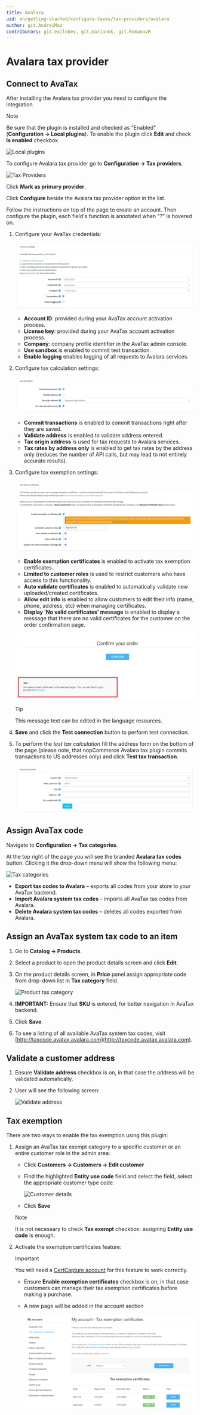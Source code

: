 ```yaml
---
title: Avalara
uid: en/getting-started/configure-taxes/tax-providers/avalara
author: git.AndreiMaz
contributors: git.exileDev, git.mariannk, git.RomanovM
---
```


# Avalara tax provider

## Connect to AvaTax

After installing the Avalara tax provider you need to configure the integration.

> [!NOTE]
> 
> Be sure that the plugin is installed and checked as "Enabled" (**Configuration → Local plugins**). To enable the plugin click **Edit** and check **Is enabled** checkbox.

![Local plugins](_static/avalara/local-plugins.png)

To configure Avalara tax provider go to **Configuration → Tax providers**.

![Tax Providers](_static/avalara/tax-providers.png)

Click **Mark as primary provider**.

Click **Configure** beside the Avalara tax provider option in the list.

Follow the instructions on top of the page to create an account.
Then configure the plugin, each field's function is annotated when "?" is hovered on.

1. Configure your AvaTax credentials:

    ![Configuration Credentials](_static/avalara/avalara-configuration-common.png)

    * **Account ID**: provided during your AvaTax account activation process.
    * **License key**: provided during your AvaTax account activation process.
    * **Company**: company profile identifier in the AvaTax admin console.
    * **Use sandbox** is enabled to commit test transaction.
    * **Enable logging** enables logging of all requests to Avalara services.

2. Configure tax calculation settings:
    
    ![Configuration Tax](_static/avalara/avalara-configuration-tax-calculation.png)

    * **Commit transactions** is enabled to commit transactions right after they are saved.
    * **Validate address** is enabled to validate address entered.
    * **Tax origin address** is used for tax requests to Avalara services.
    * **Tax rates by address only** is enabled to get tax rates by the address only (reduces the number of API calls, but may lead to not entirely accurate results).
    
3. Configure tax exemption settings:
    
    ![Configuration Exemption](_static/avalara/avalara-configuration-exemption.png)
    
    * **Enable exemption certificates** is enabled to activate tax exemption certificates.
    * **Limited to customer roles** is used to restrict customers who have access to this functionality.
    * **Auto validate certificates** is enabled to automatically validate new uploaded/created certificates.
    * **Allow edit info** is enabled to allow customers to edit their info (name, phone, address, etc) when managing certificates.
    * **Display 'No valid certificates' message** is enabled to display a message that there are no valid certificates for the customer on the order confirmation page.
    
    ![Configuration Exemption None](_static/avalara/avalara-configuration-exemption-none.png)

    > [!TIP]
    > 
    > This message text can be edited in the language resources.

4. **Save** and click the **Test connection** button to perform test connection.
5. To perform the *test tax calculation* fill the address form on the bottom of the page (please note, that nopCommerce Avalara tax plugin commits transactions to US addresses only) and click **Test tax transaction**.

    ![Configuration Test](_static/avalara/avalara-configuration-test.png)

## Assign AvaTax code

Navigate to **Configuration → Tax categories**.

At the top right of the page you will see the branded **Avalara tax codes** button. Clicking it the drop-down menu will show the following menu:

![Tax categories](_static/avalara/tax-categories.jpg)

* **Export tax codes to Avalara** – exports all codes from your store to your AvaTax backend.
* **Import Avalara system tax codes** – imports all AvaTax tax codes from Avalara.
* **Delete Avalara system tax codes** – deletes all codes exported from Avalara.

## Assign an AvaTax system tax code to an item

1. Go to **Catalog → Products**.
1. Select a product to open the product details screen and click **Edit**.
1. On the product details screen, in **Price** panel assign appropriate code from drop-down list in **Tax category** field.

    ![Product tax category](_static/avalara/product-tax-category.png)
1. **IMPORTANT:** Ensure that **SKU** is entered, for better navigation in AvaTax backend.
1. Click **Save**.
1. To see a listing of all available AvaTax system tax codes, visit [http://taxcode.avatax.avalara.com](http://taxcode.avatax.avalara.com).

## Validate a customer address

1. Ensure **Validate address** checkbox is on, in that case the address will be validated automatically.
1. User will see the following screen:

    ![Validate address](_static/avalara/validate-customer-address.png)

## Tax exemption

There are two ways to enable the tax exemption using this plugin:

1. Assign an AvaTax tax exempt category to a specific customer or an entire customer role in the admin area:

    * Click **Customers → Customers → Edit customer**
    * Find the highlighted **Entity use code** field and select the field, select the appropriate customer type code.

        ![Customer details](_static/avalara/customer-entity-use-code.png)
    * Click **Save**

    > [!NOTE]
    > 
    > It is not necessary to check **Tax exempt** checkbox: assigning **Entity use code** is enough.

2. Activate the exemption certificates feature: 

    > [!IMPORTANT]
    > 
    > You will need a [CertCapture account](https://avlr.co/3bA1P1X) for this feature to work correctly.

    * Ensure **Enable exemption certificates** checkbox is on, in that case customers can manage their tax exemption certificates before making a purchase.
    * A new page will be added in the account section

        ![Tax exemption certificates](_static/avalara/exemption-certificates.png)
